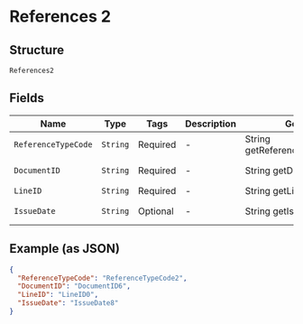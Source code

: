 
# References 2

## Structure

`References2`

## Fields

| Name | Type | Tags | Description | Getter | Setter |
|  --- | --- | --- | --- | --- | --- |
| `ReferenceTypeCode` | `String` | Required | - | String getReferenceTypeCode() | setReferenceTypeCode(String referenceTypeCode) |
| `DocumentID` | `String` | Required | - | String getDocumentID() | setDocumentID(String documentID) |
| `LineID` | `String` | Required | - | String getLineID() | setLineID(String lineID) |
| `IssueDate` | `String` | Optional | - | String getIssueDate() | setIssueDate(String issueDate) |

## Example (as JSON)

```json
{
  "ReferenceTypeCode": "ReferenceTypeCode2",
  "DocumentID": "DocumentID6",
  "LineID": "LineID0",
  "IssueDate": "IssueDate8"
}
```

